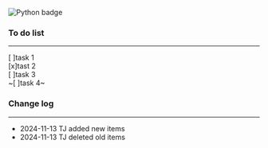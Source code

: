 ![Python badge](https://img.shields.io/badge/Python-3776AB?style=for-the-badge&logo=python&logoColor=white)

### To do list

---

[ ]task 1  
[x]tast 2  
[ ]task 3  
~[ ]task 4~

### Change log

---

- 2024-11-13 TJ added new items
- 2024-11-13 TJ deleted old items
